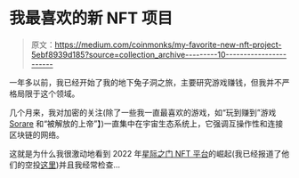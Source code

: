 # 我最喜欢的新 NFT 项目

> 原文：<https://medium.com/coinmonks/my-favorite-new-nft-project-5ebf8939d185?source=collection_archive---------10----------------------->

一年多以前，我已经开始了我的地下兔子洞之旅，主要研究游戏赚钱，但我并不严格局限于这个领域。

几个月来，我对加密的关注(除了一些我一直最喜欢的游戏，如“玩到赚到”游戏 [Sorare](https://blog.cryptostars.is/an-eth-earning-asset-to-hedge-against-eth-risk-472bc861b7a8) 和“被解放的上帝”】)一直集中在宇宙生态系统上，它强调互操作性和连接区块链的网络。

这就是为什么我很激动地看到 2022 年[星际之门 NFT 平台](https://app.stargaze.zone/launchpad)的崛起(我已经报道了他们的空投[这里](https://blog.cryptostars.is/airdrops-how-i-made-thousands-in-free-money-2ab66f1b0a5b))并且我经常检查…